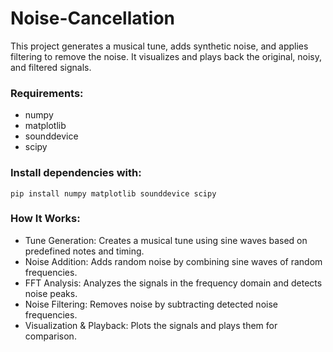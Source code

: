 # Noise-Cancellation
This project generates a musical tune, adds synthetic noise, and applies filtering to remove the noise. It visualizes and plays back the original, noisy, and filtered signals.

### Requirements:
- numpy
- matplotlib
- sounddevice
- scipy

  
### Install dependencies with:

```
pip install numpy matplotlib sounddevice scipy
```

### How It Works:
- Tune Generation: Creates a musical tune using sine waves based on predefined notes and timing.
- Noise Addition: Adds random noise by combining sine waves of random frequencies.
- FFT Analysis: Analyzes the signals in the frequency domain and detects noise peaks.
- Noise Filtering: Removes noise by subtracting detected noise frequencies.
- Visualization & Playback: Plots the signals and plays them for comparison.
